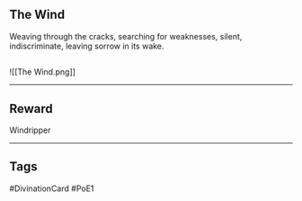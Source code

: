 ## The Wind
Weaving through the cracks, searching for weaknesses, silent, indiscriminate, leaving sorrow in its wake.
## 
![[The Wind.png]]

---
## Reward
Windripper

---
## Tags
#DivinationCard
#PoE1